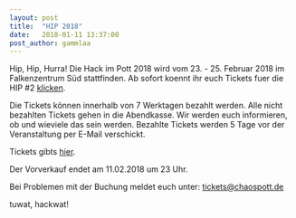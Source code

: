 ```yaml
---
layout: post
title:  "HIP 2018"
date:   2018-01-11 13:37:00
post_author: gammlaa
---
```


Hip, Hip, Hurra! Die Hack im Pott 2018 wird vom 23. - 25. Februar 2018 im Falkenzentrum Süd stattfinden. Ab sofort koennt ihr euch Tickets fuer die HIP #2 [klicken](https://tickets.hackimpott.de/hip/2018/).

Die Tickets können innerhalb von 7 Werktagen bezahlt werden. Alle nicht bezahlten Tickets gehen in die Abendkasse. Wir werden euch informieren, ob und wieviele das sein werden. Bezahlte Tickets werden 5 Tage vor der Veranstaltung per E-Mail verschickt.

Tickets gibts [hier](https://tickets.hackimpott.de/hip/2018/).

Der Vorverkauf endet am 11.02.2018 um 23 Uhr.

Bei Problemen mit der Buchung meldet euch unter: [tickets@chaospott.de](mailto:tickets@chaospott.de)

tuwat, hackwat!